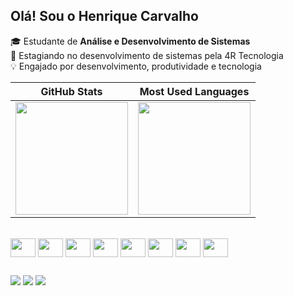 ## Olá! Sou o Henrique Carvalho

🎓 Estudante de **Análise e Desenvolvimento de Sistemas**  
💼 Estagiando no desenvolvimento de sistemas pela 4R Tecnologia  
💡 Engajado por desenvolvimento, produtividade e tecnologia  

| <div align="center"> GitHub Stats</div> | <div align="center"> Most Used Languages</div> |
|:--:|:--:|
| <img height="180" src="https://github-readme-stats.vercel.app/api?username=carvalh0henrique&rank_icon=github&show_icons=true" /> | <img height="180" src="https://github-readme-stats.vercel.app/api/top-langs/?username=carvalh0henrique&layout=compact&langs_count=6" /> |


<div style="display: inline_block"><br>
  <img align="center" height="30" width="40" src="https://cdn.jsdelivr.net/gh/devicons/devicon@latest/icons/angular/angular-original.svg">
  <img align="center" height="30" width="40" src="https://cdn.jsdelivr.net/gh/devicons/devicon@latest/icons/javascript/javascript-original.svg">
  <img align="center"  height="30" width="40" src="https://cdn.jsdelivr.net/gh/devicons/devicon@latest/icons/typescript/typescript-original.svg">
  <img align="center" height="30" width="40" src="https://cdn.jsdelivr.net/gh/devicons/devicon@latest/icons/html5/html5-original.svg">
  <img align="center" height="30" width="40" src="https://cdn.jsdelivr.net/gh/devicons/devicon@latest/icons/css3/css3-original.svg">
  <img align="center" height="30" width="40" src="https://cdn.jsdelivr.net/gh/devicons/devicon@latest/icons/java/java-original.svg">
  <img align="center" height="30" width="40" src="https://camo.githubusercontent.com/89065c686c9de43df679e0e844e1f27a921c783deefbe92bc91a48db8b9d0473/68747470733a2f2f63646e2e6a7364656c6976722e6e65742f67682f64657669636f6e732f64657669636f6e406c61746573742f69636f6e732f737072696e672f737072696e672d6f726967696e616c2e737667">
  <img align="center"height="30" width="40" src="https://cdn.jsdelivr.net/gh/devicons/devicon@latest/icons/python/python-original.svg">
</div>

##

<div> 
  <a href="https://www.instagram.com/gc.henrique/" target="_blank"><img src="https://img.shields.io/badge/-Instagram-%23E4405F?style=for-the-badge&logo=instagram&logoColor=white" target="_blank"></a>
  <a href="https://www.linkedin.com/in/henrique-garcia-carvalho-161869298/" target="_blank"><img src="https://img.shields.io/badge/-LinkedIn-%230077B5?style=for-the-badge&logo=linkedin&logoColor=white" target="_blank"></a>
  <a href = "mailto:carvalhoghenrique@gmail.com"><img src="https://img.shields.io/badge/-Gmail-%23333?style=for-the-badge&logo=gmail&logoColor=white" target="_blank"></a>
